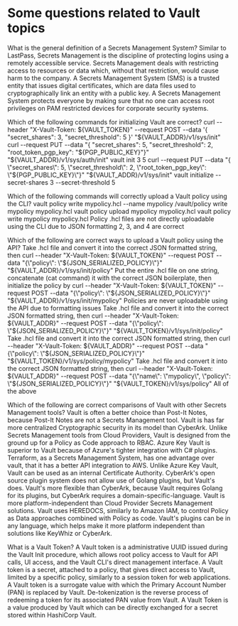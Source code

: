 # Some questions related to Vault topics



What is the general definition of a Secrets Management System? 
Similar to LastPass, Secrets Management is the discipline of protecting logins using a remotely accessible service.
Secrets Management deals with restricting access to resources or data which, without that restriction, would cause harm to the company. 
A Secrets Management System (SMS) is a trusted entity that issues digital certificates, which are data files used to cryptographically link an entity with a public key.
A Secrets Management System protects everyone by making sure that no one can access root privileges on PAM restricted devices for corporate security systems. 

Which of the following commands for initializing Vault are correct? 
curl --header "X-Vault-Token: ${VAULT_TOKEN}" --request POST --data '{ "secret_shares": 3, "secret_threshold": 5 }' "${VAULT_ADDR}/v1/sys/init"
curl --request PUT --data "{ \"secret_shares\": 5, \"secret_threshold\": 2, \"root_token_pgp_key\": \"${PGP_PUBLIC_KEY}\"}" "${VAULT_ADDR}/v1/sys/auth/init"
vault init 3 5
curl --request PUT --data "{ \"secret_shares\": 5, \"secret_threshold\": 2, \"root_token_pgp_key\": \"${PGP_PUBLIC_KEY}\"}" "${VAULT_ADDR}/v1/sys/init"
vault initialize --secret-shares 3 --secret-threshold 5

Which of the following commands will correctly upload a Vault policy using the CLI? 
vault policy write mypolicy.hcl --name mypolicy
/vault/policy write mypolicy mypolicy.hcl
vault policy upload mypolicy mypolicy.hcl
vault policy write mypolicy mypolicy.hcl
Policy .hcl files are not directly uploadable using the CLI due to JSON formatting
2, 3, and 4 are correct

Which of the following are correct ways to upload a Vault policy using the API? 
Take .hcl file and convert it into the correct JSON formatted string, then curl --header "X-Vault-Token: ${VAULT_TOKEN}" --request POST --data "{\"policy\": \"${JSON_SERIALIZED_POLICY}\"}" "${VAULT_ADDR}/v1/sys/init/policy"
Put the entire .hcl file on one string, concatenate (cat command) it with the correct JSON boilerplate, then initialize the policy by curl --header "X-Vault-Token: ${VAULT_TOKEN}" --request POST --data "{\"policy\": \"${JSON_SERIALIZED_POLICY}\"}" "${VAULT_ADDR}/v1/sys/init/mypolicy"
Policies are never uploadable using the API due to formatting issues
Take .hcl file and convert it into the correct JSON formatted string, then curl --header "X-Vault-Token: ${VAULT_ADDR}" --request POST --data "{\"policy\": \"${JSON_SERIALIZED_POLICY}\"}" "${VAULT_TOKEN}/v1/sys/init/policy"
Take .hcl file and convert it into the correct JSON formatted string, then curl --header "X-Vault-Token: ${VAULT_ADDR}" --request POST --data "{\"policy\": \"${JSON_SERIALIZED_POLICY}\"}" "${VAULT_TOKEN}/v1/sys/policy/mypolicy"
Take .hcl file and convert it into the correct JSON formatted string, then curl --header "X-Vault-Token: ${VAULT_ADDR}" --request POST --data "{\"name\": \"mypolicy\", \"policy\": \"${JSON_SERIALIZED_POLICY}\"}" "${VAULT_TOKEN}/v1/sys/policy"
All of the above

Which of the following are correct comparisons of Vault with other Secrets Management tools? 
Vault is often a better choice than Post-It Notes, because Post-It Notes are not a Secrets Management tool.
Vault is has far more centralized Cryptographic security in its model than CyberArk.
Unlike Secrets Management tools from Cloud Providers, Vault is designed from the ground up for a Policy as Code approach to RBAC. 
Azure Key Vault is superior to Vault because of Azure's tighter integration with C# plugins.
Terraform, as a Secrets Management System, has one advantage over vault, that it has a better API integration to AWS.
Unlike Azure Key Vault, Vault can be used as an internal Certificate Authority.
CyberArk's open source plugin system does not allow use of Golang plugins, but Vault's does. 
Vault's more flexible than CyberArk, because Vault requires Golang for its plugins, but CyberArk requires a domain-specific-language. 
Vault is more platform-independent than Cloud Provider Secrets Management solutions.
Vault uses HEREDOCS, similarly to Amazon IAM, to control Policy as Data approaches combined with Policy as code. 
Vault's plugins can be in any language, which helps make it more platform independent than solutions like KeyWhiz or CyberArk. 

What is a Vault Token? 
A Vault token is a administrative UUID issued during the Vault Init procedure, which allows root policy access to Vault for API calls, UI access, and the Vault CLI's direct management interface.
 A Vault token is a secret, attached to a policy, that gives direct access to Vault, limited by a specific policy, similarly to a session token for web applications. 
A Vault token is a surrogate value with which the Primary Account Number (PAN) is replaced by Vault. De-tokenization is the reverse process of redeeming a token for its associated PAN value from Vault.
A Vault Token is a value produced by Vault which can be directly exchanged for a secret stored within HashiCorp Vault. 
